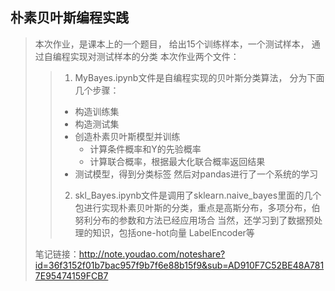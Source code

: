 ## 朴素贝叶斯编程实践
> 本次作业，是课本上的一个题目， 给出15个训练样本，一个测试样本， 通过自编程实现对测试样本的分类
> 本次作业两个文件：
>> 1. MyBayes.ipynb文件是自编程实现的贝叶斯分类算法， 分为下面几个步骤：
>>  * 构造训练集
>>  * 构造测试集
>>  * 创造朴素贝叶斯模型并训练
>>     * 计算条件概率和Y的先验概率
 >>     * 计算联合概率，根据最大化联合概率返回结果
>>  * 测试模型，得到分类标签
  然后对pandas进行了一个系统的学习
>> 2. skl_Bayes.ipynb文件是调用了sklearn.naive_bayes里面的几个包进行实现朴素贝叶斯的分类，重点是高斯分布，多项分布，伯努利分布的参数和方法已经应用场合
当然，还学习到了数据预处理的知识，包括one-hot向量 LabelEncoder等
>
> 笔记链接：http://note.youdao.com/noteshare?id=36f3152f01b7bac957f9b7f6e88b15f9&sub=AD910F7C52BE48A7817E95474159FCB7
